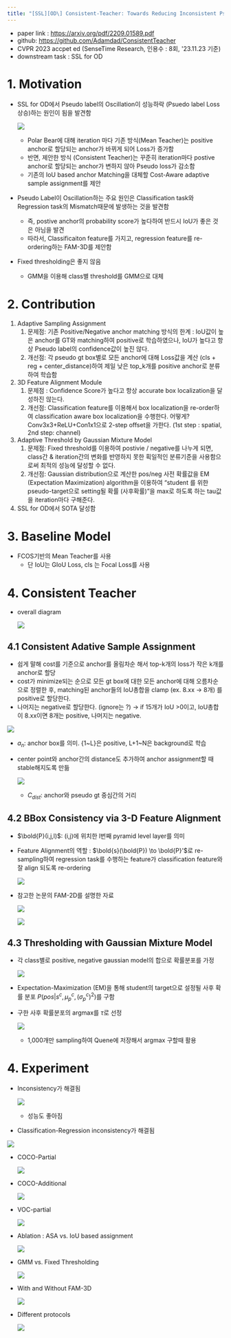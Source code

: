 ```yaml
---
title: "[SSL][OD\] Consistent-Teacher: Towards Reducing Inconsistent Pseudo-targets in Semi-supervised Object Detection"
---
```

- paper link : https://arxiv.org/pdf/2209.01589.pdf
- github: https://github.com/Adamdad/ConsistentTeacher
- CVPR 2023 accpet ed (SenseTime Research, 인용수 : 8회, '23.11.23 기준)
- downstream task : SSL for OD

# 1. Motivation

- SSL for OD에서 Pseudo label의 Oscillation이 성능하락 (Psuedo label Loss 상승)하는 원인이 됨을 발견함

  ![](/home/jang/Documents/papers/images/2023-11-23/%EC%8A%A4%ED%81%AC%EB%A6%B0%EC%83%B7%202023-11-23%2021-12-44.png)

  - Polar Bear에 대해 iteration 마다 기존 방식(Mean Teacher)는 positive anchor로 할당되는 anchor가 바뀌게 되어 Loss가 증가함
  - 반면, 제안한 방식 (Consistent Teacher)는 꾸준히 iteration마다 postive anchor로 할당되는 anchor가 변하지 않아 Pseudo loss가 감소함
  - 기존의 IoU based anchor Matching을 대체할 Cost-Aware adaptive sample assignment를 제안

- Pseudo Label이 Oscillation하는 주요 원인은 Classification task와 Regression task의 Mismatch때문에 발생하는 것을 발견함

  - 즉, postive anchor의 probability score가 높다하여 반드시 IoU가 좋은 것은 아님을 발견
  - 따라서, Classificaiton feature를 가지고, regression feature를 re-ordering하는 FAM-3D를 제안함

- Fixed thresholding은 좋지 않음

  - GMM을 이용해 class별 threshold를 GMM으로 대체

# 2. Contribution

1. Adaptive Sampling Assignment
   1. 문제점: 기존 Positive/Negative anchor matching 방식의 한계 : IoU값이 높은 anchor를 GT와 matching하여 positive로 학습하였으나, IoU가 높다고 항상 Pseudo label의 confidence값이 높진 않다.
   2. 개선점: 각 pseudo gt box별로 모든 anchor에 대해 Loss값을 계산 (cls + reg + center_distance)하여 제일 낮은 top_k개를 positive anchor로 분류하여 학습함
2. 3D Feature Alignment Module
   1. 문제점 : Confidence Score가 높다고 항상 accurate box localization을 달성하진 않는다.
   2. 개선점: Classification feature를 이용해서 box localization을 re-order하여 classification aware box localization을 수행한다. 어떻게? Conv3x3+ReLU+Con1x1으로 2-step offset을 가한다. (1st step : spatial, 2nd step: channel)
3. Adaptive Threshold by Gaussian Mixture Model
   1. 문제점: Fixed threshold를 이용하여 postivie / negative를 나누게 되면, class간 & iteration간의 변화를 반영하지 못한 획일적인 분류기준을 사용함으로써 최적의 성능에 달성할 수 없다.
   2. 개선점: Gaussian distribution으로 계산한 pos/neg 사전 확률값을 EM (Expectation Maximization) algorithm을 이용하여 “student 를 위한 pseudo-target으로 setting될 확률 (사후확률)”을 max로 하도록 하는 tau값을 iteration마다 구해준다.
4. SSL for OD에서 SOTA 달성함

# 3. Baseline Model

- FCOS기반의 Mean Teacher를 사용
  - 단 IoU는 GIoU Loss, cls 는 Focal Loss를 사용

# 4. Consistent Teacher

- overall diagram

  ![](../images/2023-11-23/%EC%8A%A4%ED%81%AC%EB%A6%B0%EC%83%B7%202023-11-23%2021-32-17.png)

## 4.1 Consistent Adative Sample Assignment

- 쉽게 말해 cost를 기준으로 anchor를 올림차순 해서 top-k개의 loss가 작은 k개를 anchor로 할당
- cost가 minimize되는 순으로 모든 gt box에 대한 모든 anchor에 대해 오름차순으로 정렬한 후, matching된 anchor들의 IoU총합을 clamp (ex. 8.xx → 8개) 를 positive로 할당한다. 
- 나머지는 negative로 할당한다. (ignore는 ?) → if 15개가 IoU >0이고, IoU총합이 8.xx이면 8개는 positive, 나머지는 negative.

![](../images/2023-11-23/%EC%8A%A4%ED%81%AC%EB%A6%B0%EC%83%B7%202023-11-23%2021-41-33.png)																																																																																																																																																																																																																																																															

- $a_n$: anchor box를 의미. {1~L}은 positive, L+1~N은 background로 학습

- center point와 anchor간의 distance도 추가하여 anchor assignment할 때 stable해지도록 만듦

  ![](../images/2023-11-23/%EC%8A%A4%ED%81%AC%EB%A6%B0%EC%83%B7%202023-11-23%2021-43-53.png)

  - $C_{dist}$: anchor와 pseudo gt 중심간의 거리

## 4.2 BBox Consistency via 3-D Feature Alignment

- $\bold{P}(i,j,l)$: (i,j)에 위치한 l번째 pyramid level layer를 의미

- Feature Alignment의 역할 : $\bold{s}(\bold{P}) \to \bold{P}'$로 re-sampling하여 regression task를 수행하는 feature가 classification feature와 잘 align 되도록 re-ordering

  ![](../images/2023-11-23/%EC%8A%A4%ED%81%AC%EB%A6%B0%EC%83%B7%202023-11-23%2021-59-24.png)

- 참고한 논문의 FAM-2D를 설명한 자료

  ![](../images/2023-11-23/%EC%8A%A4%ED%81%AC%EB%A6%B0%EC%83%B7%202023-11-23%2022-01-01.png)

  ![](../images/2023-11-23/%EC%8A%A4%ED%81%AC%EB%A6%B0%EC%83%B7%202023-11-23%2022-01-26.png)

## 4.3 Thresholding with Gaussian Mixture Model

- 각 class별로 positive, negative gaussian model의 합으로 확률분포를 가정

  ![](../images/2023-11-23/%EC%8A%A4%ED%81%AC%EB%A6%B0%EC%83%B7%202023-11-23%2022-05-43.png)

- Expectation-Maximization (EM)을 통해 student의 target으로 설정될 사후 확률 분포 $P(pos|s^c, \mu_p^c, (\sigma_p^c)^2)$를 구함

- 구한 사후 확률분포의 argmax를 $\tau$로 선정

  ![](../images/2023-11-23/%EC%8A%A4%ED%81%AC%EB%A6%B0%EC%83%B7%202023-11-23%2022-08-34.png)

  - 1,000개만 sampling하여 Quene에 저장해서 argmax 구할때 활용



# 4. Experiment

- Inconsistency가 해결됨

  ![](../images/2023-11-23/%EC%8A%A4%ED%81%AC%EB%A6%B0%EC%83%B7%202023-11-23%2022-11-49.png)

  - 성능도 좋아짐

- Classification-Regression inconsistency가 해결됨

![](../images/2023-11-23/%EC%8A%A4%ED%81%AC%EB%A6%B0%EC%83%B7%202023-11-23%2022-09-59.png)

- COCO-Partial

  ![](../images/2023-11-23/%EC%8A%A4%ED%81%AC%EB%A6%B0%EC%83%B7%202023-11-23%2022-13-48.png)

- COCO-Additional

  ![](../images/2023-11-23/%EC%8A%A4%ED%81%AC%EB%A6%B0%EC%83%B7%202023-11-23%2022-14-14.png)

- VOC-partial

  ![](../images/2023-11-23/%EC%8A%A4%ED%81%AC%EB%A6%B0%EC%83%B7%202023-11-23%2022-14-30.png)

- Ablation : ASA vs. IoU based assignment

  ![](../images/2023-11-23/%EC%8A%A4%ED%81%AC%EB%A6%B0%EC%83%B7%202023-11-23%2022-14-57.png)

- GMM vs. Fixed Thresholding

  ![](../images/2023-11-23/%EC%8A%A4%ED%81%AC%EB%A6%B0%EC%83%B7%202023-11-23%2022-15-55.png)

- With and Without FAM-3D

  ![](../images/2023-11-23/%EC%8A%A4%ED%81%AC%EB%A6%B0%EC%83%B7%202023-11-23%2022-16-16.png)

- Different protocols

  ![](../images/2023-11-23/%EC%8A%A4%ED%81%AC%EB%A6%B0%EC%83%B7%202023-11-23%2022-16-38.png)
